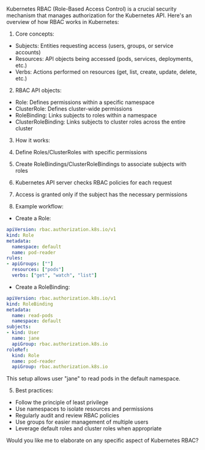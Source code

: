 Kubernetes RBAC (Role-Based Access Control) is a crucial security mechanism that manages authorization for the Kubernetes API. Here's an overview of how RBAC works in Kubernetes:

1. Core concepts:

- Subjects: Entities requesting access (users, groups, or service accounts)
- Resources: API objects being accessed (pods, services, deployments, etc.)
- Verbs: Actions performed on resources (get, list, create, update, delete, etc.)

2. RBAC API objects:

- Role: Defines permissions within a specific namespace
- ClusterRole: Defines cluster-wide permissions
- RoleBinding: Links subjects to roles within a namespace
- ClusterRoleBinding: Links subjects to cluster roles across the entire cluster

3. How it works:

1. Define Roles/ClusterRoles with specific permissions
2. Create RoleBindings/ClusterRoleBindings to associate subjects with roles
3. Kubernetes API server checks RBAC policies for each request
4. Access is granted only if the subject has the necessary permissions

4. Example workflow:

- Create a Role:
```yaml
apiVersion: rbac.authorization.k8s.io/v1
kind: Role
metadata:
  namespace: default
  name: pod-reader
rules:
- apiGroups: [""]
  resources: ["pods"]
  verbs: ["get", "watch", "list"]
```

- Create a RoleBinding:
```yaml
apiVersion: rbac.authorization.k8s.io/v1
kind: RoleBinding
metadata:
  name: read-pods
  namespace: default
subjects:
- kind: User
  name: jane
  apiGroup: rbac.authorization.k8s.io
roleRef:
  kind: Role
  name: pod-reader
  apiGroup: rbac.authorization.k8s.io
```

This setup allows user "jane" to read pods in the default namespace.

5. Best practices:

- Follow the principle of least privilege
- Use namespaces to isolate resources and permissions
- Regularly audit and review RBAC policies
- Use groups for easier management of multiple users
- Leverage default roles and cluster roles when appropriate

Would you like me to elaborate on any specific aspect of Kubernetes RBAC?